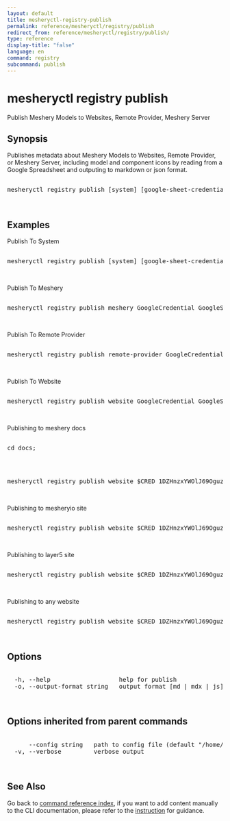```yaml
---
layout: default
title: mesheryctl-registry-publish
permalink: reference/mesheryctl/registry/publish
redirect_from: reference/mesheryctl/registry/publish/
type: reference
display-title: "false"
language: en
command: registry
subcommand: publish
---
```


# mesheryctl registry publish

Publish Meshery Models to Websites, Remote Provider, Meshery Server

## Synopsis

Publishes metadata about Meshery Models to Websites, Remote Provider, or Meshery Server, including model and component icons by reading from a Google Spreadsheet and outputing to markdown or json format.
<pre class='codeblock-pre'>
<div class='codeblock'>
mesheryctl registry publish [system] [google-sheet-credential] [sheet-id] [models-output-path] [imgs-output-path] [flags]

</div>
</pre> 

## Examples

Publish To System
<pre class='codeblock-pre'>
<div class='codeblock'>
mesheryctl registry publish [system] [google-sheet-credential] [sheet-id] [models-output-path] [imgs-output-path] -o [output-format]

</div>
</pre> 

Publish To Meshery
<pre class='codeblock-pre'>
<div class='codeblock'>
mesheryctl registry publish meshery GoogleCredential GoogleSheetID [repo]/server/meshmodel

</div>
</pre> 

Publish To Remote Provider
<pre class='codeblock-pre'>
<div class='codeblock'>
mesheryctl registry publish remote-provider GoogleCredential GoogleSheetID [repo]/meshmodels/models [repo]/ui/public/img/meshmodels

</div>
</pre> 

Publish To Website
<pre class='codeblock-pre'>
<div class='codeblock'>
mesheryctl registry publish website GoogleCredential GoogleSheetID [repo]/integrations [repo]/ui/public/img/meshmodels

</div>
</pre> 

Publishing to meshery docs
<pre class='codeblock-pre'>
<div class='codeblock'>
cd docs;

</div>
</pre> 

<pre class='codeblock-pre'>
<div class='codeblock'>
mesheryctl registry publish website $CRED 1DZHnzxYWOlJ69Oguz4LkRVTFM79kC2tuvdwizOJmeMw docs/pages/integrations docs/assets/img/integrations -o md

</div>
</pre> 

Publishing to mesheryio site
<pre class='codeblock-pre'>
<div class='codeblock'>
mesheryctl registry publish website $CRED 1DZHnzxYWOlJ69Oguz4LkRVTFM79kC2tuvdwizOJmeMw meshery.io/integrations meshery.io/assets/images/integration -o js

</div>
</pre> 

Publishing to layer5 site
<pre class='codeblock-pre'>
<div class='codeblock'>
mesheryctl registry publish website $CRED 1DZHnzxYWOlJ69Oguz4LkRVTFM79kC2tuvdwizOJmeMw layer5/src/collections/integrations layer5/src/collections/integrations -o mdx

</div>
</pre> 

Publishing to any website
<pre class='codeblock-pre'>
<div class='codeblock'>
mesheryctl registry publish website $CRED 1DZHnzxYWOlJ69Oguz4LkRVTFM79kC2tuvdwizOJmeMw path/to/models path/to/icons -o mdx

</div>
</pre> 

## Options

<pre class='codeblock-pre'>
<div class='codeblock'>
  -h, --help                   help for publish
  -o, --output-format string   output format [md | mdx | js]

</div>
</pre>

## Options inherited from parent commands

<pre class='codeblock-pre'>
<div class='codeblock'>
      --config string   path to config file (default "/home/aadhitya/.meshery/config.yaml")
  -v, --verbose         verbose output

</div>
</pre>

## See Also

Go back to [command reference index](/reference/mesheryctl/), if you want to add content manually to the CLI documentation, please refer to the [instruction](/project/contributing/contributing-cli#preserving-manually-added-documentation) for guidance.
